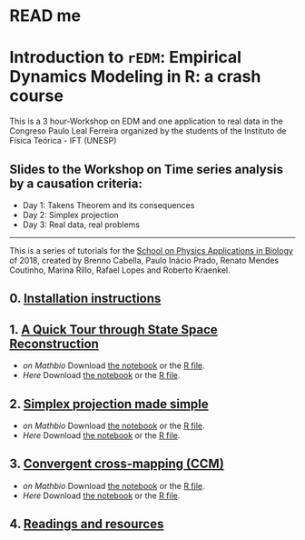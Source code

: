 READ me
================

# Introduction to `rEDM`: Empirical Dynamics Modeling in R: a crash course

This is a 3 hour-Workshop on EDM and one application to real data in the
Congreso Paulo Leal Ferreira organized by the students of the Instituto
de Física Teórica - IFT
(UNESP)

## Slides to the Workshop on Time series analysis by a causation criteria:

  - Day 1: Takens Theorem and its consequences
  - Day 2: Simplex projection
  - Day 3: Real data, real problems

-----

This is a series of tutorials for the [School on Physics Applications in
Biology](http://www.ictp-saifr.org/?page_id=15616) of 2018, created by
Brenno Cabella, Paulo Inácio Prado, Renato Mendes Coutinho, Marina
Rillo, Rafael Lopes and Roberto
Kraenkel.

## 0\. [Installation instructions](install.md)

## 1\. [A Quick Tour through State Space Reconstruction](Hands-on_Takens.html)

  - *on Mathbio* Download [the
    notebook](https://raw.githubusercontent.com/mathbio/edmTutorials/master/takens/Hands-on%20Takens.Rmd)
    or the [R
    file](https://raw.githubusercontent.com/mathbio/edmTutorials/master/takens/Hands-on%20Takens.R).
  - *Here* Download [the
    notebook](https://raw.githubusercontent.com/rafalopespx/master/edmTutorials/docs/takens/Hands-on%20Takens.Rmd)
    or the [R
    file](https://raw.githubusercontent.com/rafalopespx/master/edmTutorials/docs/takens/Hands-on%20Takens.R).

## 2\. [Simplex projection made simple](simplex.html)

  - *on Mathbio* Download [the
    notebook](https://raw.githubusercontent.com/mathbio/edmTutorials/master/simplex/simplex.Rmd)
    or the [R
    file](https://raw.githubusercontent.com/mathbio/edmTutorials/master/simplex/simplex.R).
  - *Here* Download [the
    notebook](https://raw.githubusercontent.com/rafalopespx/master/edmTutorials/docs/simplex/simplex.Rmd)
    or the [R
    file](https://raw.githubusercontent.com/mathbio/edmTutorials/master/simplex/simplex.R).

## 3\. [Convergent cross-mapping (CCM)](ccm.html)

  - *on Mathbio* Download [the
    notebook](https://raw.githubusercontent.com/mathbio/edmTutorials/master/ccm/ccm.Rmd)
    or the [R
    file](https://raw.githubusercontent.com/mathbio/edmTutorials/master/ccm/ccm.R).
  - *Here* Download [the
    notebook](https://raw.githubusercontent.com/mathbio/rafalopespx/master/edmTutorials/docs/ccm/ccm.Rmd)
    or the [R
    file](https://raw.githubusercontent.com/mathbio/rafalopespx/master/edmTutorials/docs/ccm/ccm.R).

## 4\. [Readings and resources](reading_and_resources.html)
